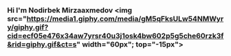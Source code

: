  ### Hi I'm Nodirbek Mirzaaxmedov <img src="https://media1.giphy.com/media/gM5qFksULw54NMWyry/giphy.gif?cid=ecf05e476x34aw7yrsr40u3j1osk4bw602p5g5che60rzk3f&rid=giphy.gif&ct=s" width="60px"; top="-15px">

